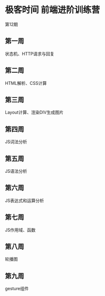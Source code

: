 # 极客时间 前端进阶训练营

第12期

## 第一周

状态机、HTTP请求与回复



## 第二周

HTML解析、CSS计算



## 第三周

Layout计算、渲染DIV生成图片



## 第四周

JS词法分析



## 第五周

JS语法分析



## 第六周

JS表达式和运算分析



## 第七周

JS作用域、函数



## 第八周

轮播图



## 第九周

gesture组件



